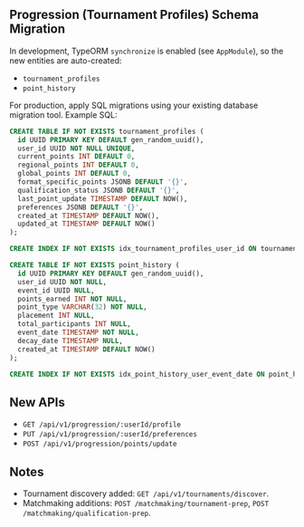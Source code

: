 ## Progression (Tournament Profiles) Schema Migration

In development, TypeORM `synchronize` is enabled (see `AppModule`), so the new entities are auto-created:

- `tournament_profiles`
- `point_history`

For production, apply SQL migrations using your existing database migration tool. Example SQL:

```sql
CREATE TABLE IF NOT EXISTS tournament_profiles (
  id UUID PRIMARY KEY DEFAULT gen_random_uuid(),
  user_id UUID NOT NULL UNIQUE,
  current_points INT DEFAULT 0,
  regional_points INT DEFAULT 0,
  global_points INT DEFAULT 0,
  format_specific_points JSONB DEFAULT '{}',
  qualification_status JSONB DEFAULT '{}',
  last_point_update TIMESTAMP DEFAULT NOW(),
  preferences JSONB DEFAULT '{}',
  created_at TIMESTAMP DEFAULT NOW(),
  updated_at TIMESTAMP DEFAULT NOW()
);

CREATE INDEX IF NOT EXISTS idx_tournament_profiles_user_id ON tournament_profiles(user_id);

CREATE TABLE IF NOT EXISTS point_history (
  id UUID PRIMARY KEY DEFAULT gen_random_uuid(),
  user_id UUID NOT NULL,
  event_id UUID NULL,
  points_earned INT NOT NULL,
  point_type VARCHAR(32) NOT NULL,
  placement INT NULL,
  total_participants INT NULL,
  event_date TIMESTAMP NOT NULL,
  decay_date TIMESTAMP NULL,
  created_at TIMESTAMP DEFAULT NOW()
);

CREATE INDEX IF NOT EXISTS idx_point_history_user_event_date ON point_history(user_id, event_date);
```

## New APIs

- `GET /api/v1/progression/:userId/profile`
- `PUT /api/v1/progression/:userId/preferences`
- `POST /api/v1/progression/points/update`

## Notes

- Tournament discovery added: `GET /api/v1/tournaments/discover`.
- Matchmaking additions: `POST /matchmaking/tournament-prep`, `POST /matchmaking/qualification-prep`.
